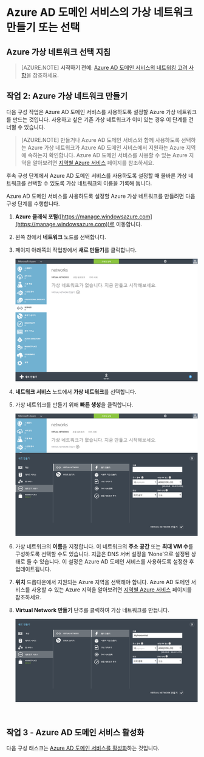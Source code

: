 <properties
	pageTitle="Azure AD 도메인 서비스: 가상 네트워크 만들기 또는 선택 | Microsoft Azure"
	description="Azure Active Directory 도메인 서비스 시작"
	services="active-directory-ds"
	documentationCenter=""
	authors="mahesh-unnikrishnan"
	manager="stevenpo"
	editor="curtand"/>

<tags
	ms.service="active-directory-ds"
	ms.workload="identity"
	ms.tgt_pltfrm="na"
	ms.devlang="na"
	ms.topic="get-started-article"
	ms.date="09/20/2016"
	ms.author="maheshu"/>

# Azure AD 도메인 서비스의 가상 네트워크 만들기 또는 선택

## Azure 가상 네트워크 선택 지침
> [AZURE.NOTE] **시작하기 전에**: [Azure AD 도메인 서비스의 네트워킹 고려 사항](active-directory-ds-networking.md)을 참조하세요.


## 작업 2: Azure 가상 네트워크 만들기
다음 구성 작업은 Azure AD 도메인 서비스를 사용하도록 설정할 Azure 가상 네트워크를 만드는 것입니다. 사용하고 싶은 기존 가상 네트워크가 이미 있는 경우 이 단계를 건너뛸 수 있습니다.

> [AZURE.NOTE] 만들거나 Azure AD 도메인 서비스와 함께 사용하도록 선택하는 Azure 가상 네트워크가 Azure AD 도메인 서비스에서 지원하는 Azure 지역에 속하는지 확인합니다. Azure AD 도메인 서비스를 사용할 수 있는 Azure 지역을 알아보려면 [지역별 Azure 서비스](https://azure.microsoft.com/regions/#services/) 페이지를 참조하세요.

후속 구성 단계에서 Azure AD 도메인 서비스를 사용하도록 설정할 때 올바른 가상 네트워크를 선택할 수 있도록 가상 네트워크의 이름을 기록해 둡니다.

Azure AD 도메인 서비스를 사용하도록 설정할 Azure 가상 네트워크를 만들려면 다음 구성 단계를 수행합니다.

1. **Azure 클래식 포털**([https://manage.windowsazure.com](https://manage.windowsazure.com))로 이동합니다.

2. 왼쪽 창에서 **네트워크** 노드를 선택합니다.

3. 페이지 아래쪽의 작업창에서 **새로 만들기**를 클릭합니다.

    ![가상 네트워크 노드](./media/active-directory-domain-services-getting-started/virtual-networks.png)

4. **네트워크 서비스** 노드에서 **가상 네트워크**를 선택합니다.

5. 가상 네트워크를 만들기 위해 **빠른 생성**을 클릭합니다.

    ![가상 네트워크 - 빠른 생성](./media/active-directory-domain-services-getting-started/virtual-network-quickcreate.png)

6. 가상 네트워크의 **이름**을 지정합니다. 이 네트워크의 **주소 공간** 또는 **최대 VM 수**를 구성하도록 선택할 수도 있습니다. 지금은 DNS 서버 설정을 ‘None’으로 설정된 상태로 둘 수 있습니다. 이 설정은 Azure AD 도메인 서비스를 사용하도록 설정한 후 업데이트됩니다.

7. **위치** 드롭다운에서 지원되는 Azure 지역을 선택해야 합니다. Azure AD 도메인 서비스를 사용할 수 있는 Azure 지역을 알아보려면 [지역별 Azure 서비스](https://azure.microsoft.com/regions/#services/) 페이지를 참조하세요.

8. **Virtual Network 만들기** 단추를 클릭하여 가상 네트워크를 만듭니다.

    ![Azure AD 도메인 서비스에 대한 가상 네트워크를 만듭니다.](./media/active-directory-domain-services-getting-started/create-vnet.png)

<br>

## 작업 3 - Azure AD 도메인 서비스 활성화
다음 구성 태스크는 [Azure AD 도메인 서비스를 활성화](active-directory-ds-getting-started-enableaadds.md)하는 것입니다.

<!-----HONumber=AcomDC_0921_2016-->